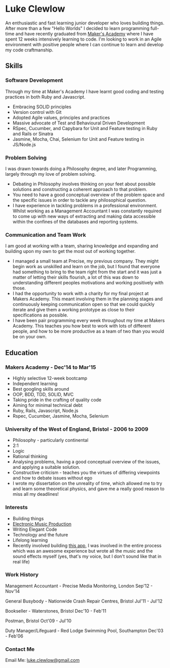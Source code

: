 # Luke Clewlow

An enthusiastic and fast learning junior developer who loves building things. After more than a few "Hello Worlds" I decided to learn programming full-time and have recently graduated from [Maker's Academy](www.makersacademy.com/) where I have spent 12 weeks intensively learning to code. I'm looking to work in an Agile environment with positive people where I can continue to learn and develop my code craftmanship.

## Skills

### Software Development

Through my time at Maker's Academy I have learnt good coding and testing practices in both Ruby and Javascript.

- Embracing SOLID principles
- Version control with Git
- Adopted Agile values, principles and practices
- Massive advocate of Test and Behavioural Driven Development
- RSpec, Cucumber, and Capybara for Unit and Feature testing in Ruby and Rails or Sinatra
- Jasmine, Mocha, Chai, Selenium for Unit and Feature testing in JS/Node.js


### Problem Solving

I was drawn towards doing a Philosophy degree, and later Programming, largely through my love of problem solving.

- Debating in Philosophy involves thinking on your feet about possible solutions and constructing a coherent approach to that problem.
- You need to have a good conceptual overview of the problem space and the specific issues in order to tackle any philosophical question.
- I have experience in tackling problems in a professional environment. Whilst working as a Management Accountant I was constantly required to come up with new ways of extracting and making data accessible within the confines of the databases and reporting systems.

### Communication and Team Work

I am good at working with a team, sharing knowledge and expanding and building upon my own to get the most out of working together.

- I managed a small team at Precise, my previous company. They might begin work as unskilled and learn on the job, but I found that everyone had something to bring to the team right from the start and it was just a matter of letting their skills flourish, a lot of this was down to understanding different peoples motivations and working positively with those.
- I had the opportunity to work with a charity for my final project at Makers Academy. This meant involving them in the planning stages and continuously keeping communication open so that we could quickly iterate and give them a working prototype as close to their specifications as possible.
- I have been pair programming every week throughout my time at Makers Academy. This teaches you how best to work with lots of different people, and how to be more productive as a team of two than you would be on your own.


## Education

### Makers Academy - Dec'14 to Mar'15

- Highly selective 12-week bootcamp
- Independent learning
- Best googling skills around
- OOP, BDD, TDD, SOLID, MVC
- Taking pride in the crafting of quality code
- Aiming for minimal technical debt
- Ruby, Rails, Javascript, Node.js
- Rspec, Cucumber, Jasmine, Mocha, Selenium

### University of the West of England, Bristol - 2006 to 2009 

- Philosophy - particularly continental
- 2:1
- Logic
- Rational thinking
- Analysing problems, having a good conceptual overview of the issues, and applying a suitable solution.
- Constructive criticism - teaches you the virtues of differing viewpoints and how to debate issues without ego
- I wrote my dissertation on the unreality of time, which allowed me to try and learn some theoretical physics, and gave me a really good reason to miss all my deadlines!

### Interests

- Building things
- [Electronic Music Production](https://soundcloud.com/luk3nuk3m)
- Writing Elegant Code
- Technology and the future
- Lifelong learning
- Recently involved building [this app](http://www.gamezebo.com/2015/03/23/ticklefluff-is-a-crazy-mix-of-virtual-pet-rhythm-and-quick-reaction-gameplay/), I was involved in the entire process which was an awesome experience but wrote all the music and the sound effects myself (yes, that's my voice, but I don't sound like that in real life)

### Work History

Management Accountant - Precise Media Monitoring, London Sep'12 - Nov'14

General Busybody - Nationwide Crash Repair Centres, Bristol Jul'11 - Jul'12

Bookseller - Waterstones, Bristol Dec'10 - Feb'11

Postman, Bristol Oct'09 - Jul'10

Duty Manager/Lifeguard - Red Lodge Swimming Pool, Southampton Dec'03 - Feb'06

### Contact Me

Email Me: luke.clewlow@gmail.com

